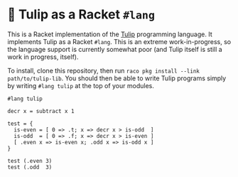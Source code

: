 # 🌷 Tulip as a Racket `#lang`

This is a Racket implementation of the [Tulip][tulip] programming language. It implements Tulip as a Racket `#lang`. This is an extreme work-in-progress, so the language support is currently somewhat poor (and Tulip itself is still a work in progress, itself).

To install, clone this repository, then run `raco pkg install --link path/to/tulip-lib`. You should then be able to write Tulip programs simply by writing `#lang tulip` at the top of your modules.

```tulip
#lang tulip

decr x = subtract x 1

test = {
  is-even = [ 0 => .t; x => decr x > is-odd  ]
  is-odd  = [ 0 => .f; x => decr x > is-even ]
  [ .even x => is-even x; .odd x => is-odd x ]
}

test (.even 3)
test (.odd  3)
```

[tulip]: https://github.com/tulip-lang/tulip
